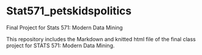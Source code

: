 # Stat571_petskidspolitics
Final Project for Stats 571: Modern Data Mining

This repository includes the Markdown and knitted html file of the final class project for STATS 571: Modern Data Mining.
